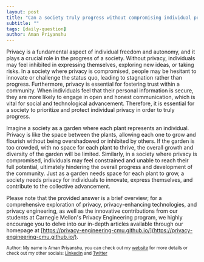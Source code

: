 ```yaml
---
layout: post
title: "Can a society truly progress without compromising individual privacy?"
subtitle: ""
tags: [daily-question]
author: Aman Priyanshu
---
```


Privacy is a fundamental aspect of individual freedom and autonomy, and it plays a crucial role in the progress of a society. Without privacy, individuals may feel inhibited in expressing themselves, exploring new ideas, or taking risks. In a society where privacy is compromised, people may be hesitant to innovate or challenge the status quo, leading to stagnation rather than progress. Furthermore, privacy is essential for fostering trust within a community. When individuals feel that their personal information is secure, they are more likely to engage in open and honest communication, which is vital for social and technological advancement. Therefore, it is essential for a society to prioritize and protect individual privacy in order to truly progress.

Imagine a society as a garden where each plant represents an individual. Privacy is like the space between the plants, allowing each one to grow and flourish without being overshadowed or inhibited by others. If the garden is too crowded, with no space for each plant to thrive, the overall growth and diversity of the garden will be limited. Similarly, in a society where privacy is compromised, individuals may feel constrained and unable to reach their full potential, ultimately hindering the overall progress and development of the community. Just as a garden needs space for each plant to grow, a society needs privacy for individuals to innovate, express themselves, and contribute to the collective advancement.

Please note that the provided answer is a brief overview; for a comprehensive exploration of privacy, privacy-enhancing technologies, and privacy engineering, as well as the innovative contributions from our students at Carnegie Mellon's Privacy Engineering program, we highly encourage you to delve into our in-depth articles available through our homepage at [https://privacy-engineering-cmu.github.io/](https://privacy-engineering-cmu.github.io/).

<small>Author: My name is Aman Priyanshu, you can check out my [website](https://amanpriyanshu.github.io/) for more details or check out my other socials: [LinkedIn](https://www.linkedin.com/in/aman-priyanshu/) and [Twitter](https://twitter.com/AmanPriyanshu6)</small>
